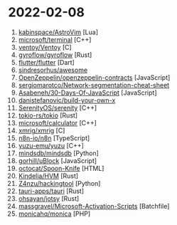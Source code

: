 # 2022-02-08

1. [kabinspace/AstroVim](https://github.com/kabinspace/AstroVim "AstroVim is an aesthetic and feature-rich neovim config that is extensible and easy to use with a great set of plugins") [Lua]
2. [microsoft/terminal](https://github.com/microsoft/terminal "The new Windows Terminal and the original Windows console host, all in the same place!") [C++]
3. [ventoy/Ventoy](https://github.com/ventoy/Ventoy "A new bootable USB solution.") [C]
4. [gyroflow/gyroflow](https://github.com/gyroflow/gyroflow "Video stabilization using gyroscope data") [Rust]
5. [flutter/flutter](https://github.com/flutter/flutter "Flutter makes it easy and fast to build beautiful apps for mobile and beyond") [Dart]
6. [sindresorhus/awesome](https://github.com/sindresorhus/awesome "😎 Awesome lists about all kinds of interesting topics") 
7. [OpenZeppelin/openzeppelin-contracts](https://github.com/OpenZeppelin/openzeppelin-contracts "OpenZeppelin Contracts is a library for secure smart contract development.") [JavaScript]
8. [sergiomarotco/Network-segmentation-cheat-sheet](https://github.com/sergiomarotco/Network-segmentation-cheat-sheet "Best practices for segmentation of the corporate network of any company") 
9. [Asabeneh/30-Days-Of-JavaScript](https://github.com/Asabeneh/30-Days-Of-JavaScript "30 days of JavaScript programming challenge is a step-by-step guide to learn JavaScript programming language in 30 days. This challenge may take more than 100 days, please just follow your own pace.") [JavaScript]
10. [danistefanovic/build-your-own-x](https://github.com/danistefanovic/build-your-own-x "🤓 Build your own (insert technology here)") 
11. [SerenityOS/serenity](https://github.com/SerenityOS/serenity "The Serenity Operating System 🐞") [C++]
12. [tokio-rs/tokio](https://github.com/tokio-rs/tokio "A runtime for writing reliable asynchronous applications with Rust. Provides I/O, networking, scheduling, timers, ...") [Rust]
13. [microsoft/calculator](https://github.com/microsoft/calculator "Windows Calculator: A simple yet powerful calculator that ships with Windows") [C++]
14. [xmrig/xmrig](https://github.com/xmrig/xmrig "RandomX, KawPow, CryptoNight, AstroBWT and GhostRider unified CPU/GPU miner and RandomX benchmark") [C]
15. [n8n-io/n8n](https://github.com/n8n-io/n8n "Free and open fair-code licensed node based Workflow Automation Tool. Easily automate tasks across different services.") [TypeScript]
16. [yuzu-emu/yuzu](https://github.com/yuzu-emu/yuzu "Nintendo Switch Emulator") [C++]
17. [mindsdb/mindsdb](https://github.com/mindsdb/mindsdb "In-Database Machine Learning") [Python]
18. [gorhill/uBlock](https://github.com/gorhill/uBlock "uBlock Origin - An efficient blocker for Chromium and Firefox. Fast and lean.") [JavaScript]
19. [octocat/Spoon-Knife](https://github.com/octocat/Spoon-Knife "This repo is for demonstration purposes only.") [HTML]
20. [Kindelia/HVM](https://github.com/Kindelia/HVM "A massively parallel, optimal functional runtime in Rust") [Rust]
21. [Z4nzu/hackingtool](https://github.com/Z4nzu/hackingtool "ALL IN ONE Hacking Tool For Hackers") [Python]
22. [tauri-apps/tauri](https://github.com/tauri-apps/tauri "Build smaller, faster, and more secure desktop applications with a web frontend.") [Rust]
23. [ohsayan/jotsy](https://github.com/ohsayan/jotsy "Jotsy is a self-hosted, free and open-source note taking app with a goal of simplicity in mind") [Rust]
24. [massgravel/Microsoft-Activation-Scripts](https://github.com/massgravel/Microsoft-Activation-Scripts "A collection of scripts for activating Microsoft products using HWID / KMS38 / Online KMS activation methods with a focus on open-source code, less antivirus detection and user-friendliness.") [Batchfile]
25. [monicahq/monica](https://github.com/monicahq/monica "Personal CRM. Remember everything about your friends, family and business relationships.") [PHP]
